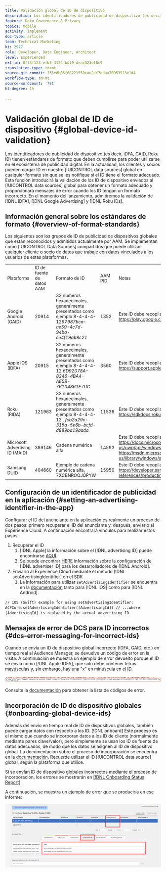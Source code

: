 ```yaml
---
title: Validación global de ID de dispositivo
description: Los identificadores de publicidad de dispositivo (es decir, iDFA, GAID, Roku ID) tienen estándares de formato que deben cumplirse para poder utilizarse en el ecosistema de publicidad digital. En la actualidad, los clientes y socios pueden cargar ID en fuentes de datos globales en cualquier formato sin que se les notifique si el ID tiene el formato adecuado. Esta función introducirá la validación de los ID de dispositivo enviados a las fuentes de datos globales para obtener un formato adecuado y proporcionará mensajes de error cuando los ID tengan un formato incorrecto. En el momento del lanzamiento, admitiremos la validación de ID de iDFA, Google Advertising y Roku.
feature: Data Governance & Privacy
topics: mobile
activity: implement
doc-type: article
team: Technical Marketing
kt: 2977
role: Developer, Data Engineer, Architect
level: Experienced
exl-id: 0ff3f123-efb3-4124-bdf9-deac523ef8c9
translation-type: tm+mt
source-git-commit: 256edb05f68221550cae2ef7edaa70953513e1d4
workflow-type: tm+mt
source-wordcount: '781'
ht-degree: 1%

---
```


# Validación global de ID de dispositivo {#global-device-id-validation}

Los identificadores de publicidad de dispositivo (es decir, iDFA, GAID, Roku ID) tienen estándares de formato que deben cumplirse para poder utilizarse en el ecosistema de publicidad digital. En la actualidad, los clientes y socios pueden cargar ID en nuestro [!UICONTROL data sources] global en cualquier formato sin que se les notifique si el ID tiene el formato adecuado. Esta función introducirá la validación de los ID de dispositivo enviados al [!UICONTROL data sources] global para obtener un formato adecuado y proporcionará mensajes de error cuando los ID tengan un formato incorrecto. En el momento del lanzamiento, admitiremos la validación de [!DNL iDFA], [!DNL Google Advertising] y [!DNL Roku IDs].

## Información general sobre los estándares de formato {#overview-of-format-standards}

Los siguientes son los grupos de ID de publicidad de dispositivos globales que están reconocidos y admitidos actualmente por AAM. Se implementan como [!UICONTROL Data Sources] compartidos que puede utilizar cualquier cliente o socio de datos que trabaje con datos vinculados a los usuarios de estas plataformas.

<table>
  <tr>
   <td>Plataforma </td>
   <td>ID de fuente de datos AAM </td>
   <td>Formato de ID </td>
   <td>AAM PID </td>
   <td>Notas </td>
  </tr>
  <tr>
   <td>Google Android (GAID)</td>
   <td>20914</td>
   <td>32 números hexadecimales, generalmente presentados como ejemplo 8-4-4-4-12<em>97987bca-ae59-4c7d-94ba-ee4f19ab8c21<br/> </em> </td>
   <td>1352</td>
   <td>Este ID debe recopilarse en un formulario de referencia sin procesar/sin hash/sin modificar: <a href="https://play.google.com/about/monetization-ads/ads/ad-id/">https://play.google.com/about/monetization-ads/ads/ad-id/</a></td>
  </tr>
  <tr>
   <td>Apple iOS (IDFA)</td>
   <td>20915</td>
   <td>32 números hexadecimales, generalmente presentados como ejemplo 8-4-4-4-12 <em>6D92078A-8246-4BA4-AE5B-76104861E7DC<br /> </em> </td>
   <td>3560</td>
   <td>Este ID debe recopilarse en un formulario de referencia sin procesar/sin hash/sin modificar: <a href="https://support.apple.com/en-us/HT205223">https://support.apple.com/en-us/HT205223</a></td>
  </tr>
  <tr>
   <td>Roku (RIDA)</td>
   <td>121963</td>
   <td>32 números hexadecimales, generalmente presentados como ejemplo 8-4-4-4-12 <em>,</em> <em>fcb2a29c-315a-5e6b-bcfd-d889ba19aada</em></td>
   <td>11536</td>
   <td>Este ID debe recopilarse en un formulario de referencia sin procesar/sin hash/sin modificar: <a href="https://sdkdocs.roku.com/display/sdkdoc/Roku+Advertising+Framework">https://sdkdocs.roku.com/display/sdkdoc/Roku+Advertising+Framework</a> </td>
  </tr>
  <tr>
   <td>Microsoft Advertising ID (MAID)</td>
   <td>389146</td>
   <td>Cadena numérica alfa</td>
   <td>14593</td>
   <td>Este ID debe recopilarse en un formulario sin procesar/sin hash/sin modificar Reference - <a href="https://docs.microsoft.com/en-us/uwp/api/windows.system.userprofile.advertisingmanager.advertisingid">https://docs.microsoft.com/en-us/uwp/api/windows.system.userprofile.advertisingmanager.advertisingid</a><br/><a href="https://msdn.microsoft.com/en-us/library/windows/apps/windows.system.userprofile.advertisingmanager.advertisingid.aspx">https://msdn.microsoft.com/en-us/library/windows/apps/windows.system.userprofile.advertisingmanager.advertisingid.aspx</a></td>
  </tr>
  <tr>
   <td>Samsung DUID</td>
   <td>404660</td>
   <td>Ejemplo de cadena numérica alfa, 7XCBNROQJQPYW</td>
   <td>15950</td>
   <td>Este ID debe recopilarse en un formulario de referencia sin procesar/sin hash/sin modificar: <a href="https://developer.samsung.com/tv/develop/api-references/samsung-product-api-references/productinfo-api">https://developer.samsung.com/tv/develop/api-references/samsung-product-api-references/productinfo-api</a> </td>
  </tr>
</table>

## Configuración de un identificador de publicidad en la aplicación {#setting-an-advertising-identifier-in-the-app}

Configurar el ID del anunciante en la aplicación es realmente un proceso de dos pasos: primero recuperar el ID del anunciante y, después, enviarlo al Experience Cloud. A continuación encontrará vínculos para realizar estos pasos.

1. Recuperar el ID
   1. [!DNL Apple] la información sobre el  [!DNL advertising ID] puede encontrarse  [AQUÍ](https://developer.apple.com/documentation/adsupport/asidentifiermanager).
   1. Se puede encontrar [HERE](http://www.androiddocs.com/google/play-services/id.html) información sobre la configuración de [!DNL advertiser ID] para los desarrolladores de [!DNL Android].
1. Enviarlo al Experience Cloud mediante el método [!DNL setAdvertisingIdentifier] en el SDK
   1. La información para utilizar `setAdvertisingIdentifier` se encuentra en la [documentación](https://aep-sdks.gitbook.io/docs/using-mobile-extensions/mobile-core/identity/identity-api-reference#set-an-advertising-identifier) tanto para [!DNL iOS] como para [!DNL Android].

`// iOS (Swift) example for using setAdvertisingIdentifier:`
`ACPCore.setAdvertisingIdentifier([AdvertisingId]) // ...where [AdvertisingId] is replaced by the actual advertising ID`

## Mensajes de error de DCS para ID incorrectos {#dcs-error-messaging-for-incorrect-ids}

Cuando se envía un ID de dispositivo global incorrecto (IDFA, GAID, etc.) en tiempo real al Audience Manager, se devuelve un código de error en la visita. A continuación se muestra un ejemplo de error devuelto porque el ID se envía como [!DNL Apple IDFA], que solo debe contener letras mayúsculas y, sin embargo, hay una &quot;x&quot; en minúscula en el ID.

![imagen de error](assets/image_4_.png)

Consulte la [documentación](https://experienceleague.adobe.com/docs/audience-manager/user-guide/api-and-sdk-code/dcs/dcs-api-reference/dcs-error-codes.html?lang=en#api-and-sdk-code) para obtener la lista de códigos de error.

## Incorporación de ID de dispositivo globales {#onboarding-global-device-ids}

Además del envío en tiempo real de ID de dispositivos globales, también puede cargar datos con respecto a los ID. [!DNL onboard] Este proceso es el mismo que cuando se incorporan datos a los ID de cliente (normalmente mediante pares clave/valor), pero simplemente se usan los ID de fuente de datos adecuados, de modo que los datos se asignen al ID de dispositivo global. La documentación sobre el proceso de incorporación se encuentra en la [documentación](https://experienceleague.adobe.com/docs/audience-manager/user-guide/implementation-integration-guides/sending-audience-data/batch-data-transfer-process/batch-data-transfer-overview.html?lang=en#implementation-integration-guides). Recuerde utilizar el ID [!UICONTROL data source] global, según la plataforma que utilice.

Si se envían ID de dispositivo globales incorrectos mediante el proceso de incorporación, los errores se mostrarán en [[!DNL Onboarding Status Report]](https://experienceleague.adobe.com/docs/audience-manager/user-guide/reporting/onboarding-status-report.html?lang=en#reporting).

A continuación, se muestra un ejemplo de error que se produciría en ese informe:

![imagen de error](assets/image_5_.png)
